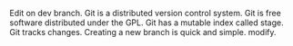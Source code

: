 Edit on dev branch.
Git is a distributed version control system.
Git is free software distributed under the GPL.
Git has a mutable index called stage.
Git tracks changes.
Creating a new branch is quick and simple.
modify.
